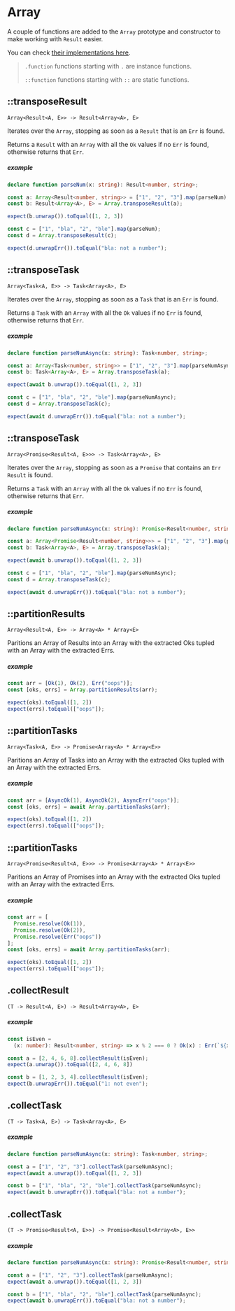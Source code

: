 # Array

A couple of functions are added to the `Array` prototype and constructor to make working with `Result` easier.

You can check [their implementations here](https://github.com/hobnail-dev/overture/blob/main/packages/result/src/array.ts).

> `.function` functions starting with `.` are instance functions. 
>
> `::function` functions starting with `::` are static functions.
## ::transposeResult 

<span class="sig">`Array<Result<A, E>> -> Result<Array<A>, E>`</span>

Iterates over the `Array`, stopping as soon as a `Result` that is an `Err` is found.

Returns a `Result` with an `Array` with all the `Ok` values if no `Err` is found, otherwise returns that `Err`.
##### example

```ts
declare function parseNum(x: string): Result<number, string>;

const a: Array<Result<number, string>> = ["1", "2", "3"].map(parseNum);
const b: Result<Array<A>, E> = Array.transposeResult(a);

expect(b.unwrap()).toEqual([1, 2, 3])

const c = ["1", "bla", "2", "ble"].map(parseNum);
const d = Array.transposeResult(c);

expect(d.unwrapErr()).toEqual("bla: not a number");

```
## ::transposeTask 

<span class="sig">`Array<Task<A, E>> -> Task<Array<A>, E>`</span>

Iterates over the `Array`, stopping as soon as a `Task` that is an `Err` is found.

Returns a `Task` with an `Array` with all the `Ok` values if no `Err` is found, otherwise returns that `Err`.
##### example

```ts
declare function parseNumAsync(x: string): Task<number, string>;

const a: Array<Task<number, string>> = ["1", "2", "3"].map(parseNumAsync);
const b: Task<Array<A>, E> = Array.transposeTask(a);

expect(await b.unwrap()).toEqual([1, 2, 3])

const c = ["1", "bla", "2", "ble"].map(parseNumAsync);
const d = Array.transposeTask(c);

expect(await d.unwrapErr()).toEqual("bla: not a number");

```
## ::transposeTask 

<span class="sig">`Array<Promise<Result<A, E>>> -> Task<Array<A>, E>`</span>

Iterates over the `Array`, stopping as soon as a `Promise` that contains an `Err` `Result` is found.

Returns a `Task` with an `Array` with all the `Ok` values if no `Err` is found, otherwise returns that `Err`.
##### example

```ts
declare function parseNumAsync(x: string): Promise<Result<number, string>>;

const a: Array<Promise<Result<number, string>>> = ["1", "2", "3"].map(parseNumAsync);
const b: Task<Array<A>, E> = Array.transposeTask(a);

expect(await b.unwrap()).toEqual([1, 2, 3])

const c = ["1", "bla", "2", "ble"].map(parseNumAsync);
const d = Array.transposeTask(c);

expect(await d.unwrapErr()).toEqual("bla: not a number");

```
## ::partitionResults 

<span class="sig">`Array<Result<A, E>> -> Array<A> * Array<E>`</span>

Paritions an Array of Results into an Array with the extracted Oks tupled with an Array with the extracted Errs.
##### example

```ts
const arr = [Ok(1), Ok(2), Err("oops")];
const [oks, errs] = Array.partitionResults(arr);

expect(oks).toEqual([1, 2])
expect(errs).toEqual(["oops"]);

```
## ::partitionTasks 

<span class="sig">`Array<Task<A, E>> -> Promise<Array<A> * Array<E>>`</span>

Paritions an Array of Tasks into an Array with the extracted Oks tupled with an Array with the extracted Errs.
##### example

```ts
const arr = [AsyncOk(1), AsyncOk(2), AsyncErr("oops")];
const [oks, errs] = await Array.partitionTasks(arr);

expect(oks).toEqual([1, 2])
expect(errs).toEqual(["oops"]);

```
## ::partitionTasks 

<span class="sig">`Array<Promise<Result<A, E>>> -> Promise<Array<A> * Array<E>>`</span>

Paritions an Array of Promise<Result>s into an Array with the extracted Oks tupled with an Array with the extracted Errs.
##### example

```ts
const arr = [
  Promise.resolve(Ok(1)),
  Promise.resolve(Ok(2)),
  Promise.resolve(Err("oops"))
];
const [oks, errs] = await Array.partitionTasks(arr);

expect(oks).toEqual([1, 2])
expect(errs).toEqual(["oops"]);

```
## .collectResult 

<span class="sig">`(T -> Result<A, E>) -> Result<Array<A>, E>`</span>


##### example

```ts
const isEven =
  (x: number): Result<number, string> => x % 2 === 0 ? Ok(x) : Err(`${x}: not even`);

const a = [2, 4, 6, 8].collectResult(isEven);
expect(a.unwrap()).toEqual([2, 4, 6, 8])

const b = [1, 2, 3, 4].collectResult(isEven);
expect(b.unwrapErr()).toEqual("1: not even");

```
## .collectTask 

<span class="sig">`(T -> Task<A, E>) -> Task<Array<A>, E>`</span>


##### example

```ts
declare function parseNumAsync(x: string): Task<number, string>;

const a = ["1", "2", "3"].collectTask(parseNumAsync);
expect(await a.unwrap()).toEqual([1, 2, 3])

const b = ["1", "bla", "2", "ble"].collectTask(parseNumAsync);
expect(await b.unwrapErr()).toEqual("bla: not a number");

```
## .collectTask 

<span class="sig">`(T -> Promise<Result<A, E>>) -> Promise<Result<Array<A>, E>>`</span>


##### example

```ts
declare function parseNumAsync(x: string): Promise<Result<number, string>>;

const a = ["1", "2", "3"].collectTask(parseNumAsync);
expect(await a.unwrap()).toEqual([1, 2, 3])

const b = ["1", "bla", "2", "ble"].collectTask(parseNumAsync);
expect(await b.unwrapErr()).toEqual("bla: not a number");

```